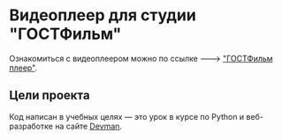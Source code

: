 # Видеоплеер для студии "ГОСТФильм"

Ознакомиться с видеоплеером можно по ссылке ---> ["ГОСТФильм плеер"](https://evgenygorg.github.io/video-player/dist/index.html).

## Цели проекта

Код написан в учебных целях — это урок в курсе по Python и веб-разработке на сайте [Devman](https://dvmn.org).